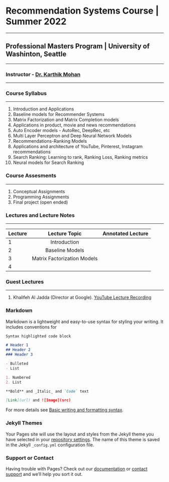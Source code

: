 
# Recommendation Systems Course | Summer 2022 

***
 
## Professional Masters Program | University of Washinton, Seattle 

***


### Instructor - [Dr. Karthik Mohan](https://www.ece.uw.edu/people/karthik-mohan/)

***

### Course Syllabus

***

1. Introduction and Applications
1. Baseline models for Recommender Systems
1. Matrix Factorization and Matrix Completion models
1. Applications in product, movie and news recommendations
1. Auto Encoder models - AutoRec, DeepRec, etc
1. Multi Layer Perceptron and Deep Neural Network Models
1. Recommendations-Ranking Models
1. Applications and architecture of YouTube, Pinterest, Instagram recommendations
1. Search Ranking: Learning to rank, Ranking Loss, Ranking metrics
1. Neural models for Search Ranking


### Course Assesments

***

1. Conceptual Assignments
1. Programming Assignments
1. Final project (open ended)


### Lectures and Lecture Notes

***

| Lecture | Lecture Topic | Annotated Lecture |
| :--- | :----: | :---: |
| 1 | Introduction | |
| 2 | Baseline Models | |
| 3 | Matrix Factorization Models | |
| 4 | | |

### Guest Lectures

*** 

1. Khalifeh Al Jadda (Director at Google). [YouTube Lecture Recording](https://www.youtube.com/watch?v=5Pa9NN_uRYg&t=1s)


### Markdown

Markdown is a lightweight and easy-to-use syntax for styling your writing. It includes conventions for

```markdown
Syntax highlighted code block

# Header 1
## Header 2
### Header 3

- Bulleted
- List

1. Numbered
2. List

**Bold** and _Italic_ and `Code` text

[Link](url) and ![Image](src)
```

For more details see [Basic writing and formatting syntax](https://docs.github.com/en/github/writing-on-github/getting-started-with-writing-and-formatting-on-github/basic-writing-and-formatting-syntax).

### Jekyll Themes

Your Pages site will use the layout and styles from the Jekyll theme you have selected in your [repository settings](https://github.com/bytesizeml/recsys/settings/pages). The name of this theme is saved in the Jekyll `_config.yml` configuration file.

### Support or Contact

Having trouble with Pages? Check out our [documentation](https://docs.github.com/categories/github-pages-basics/) or [contact support](https://support.github.com/contact) and we’ll help you sort it out.
